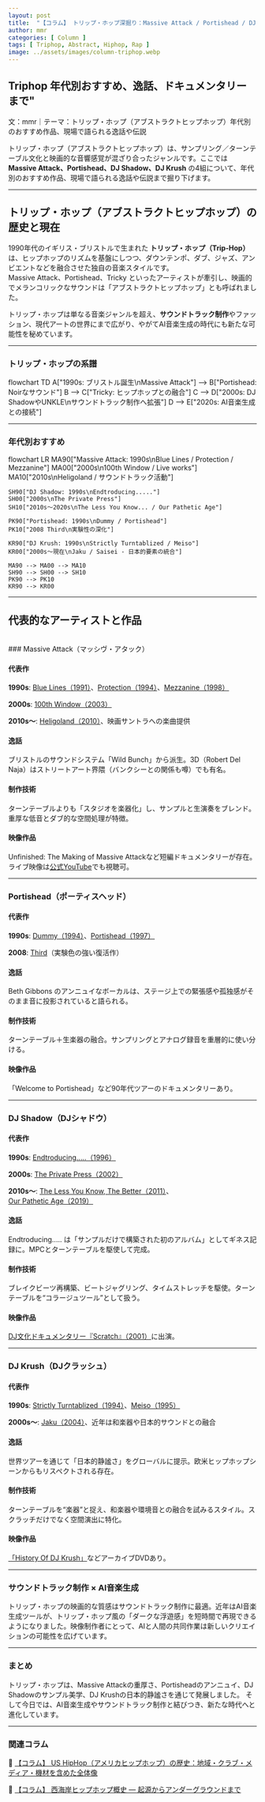 ```yaml
---
layout: post
title:  "【コラム】 トリップ・ホップ深掘り：Massive Attack / Portishead / DJ Shadow / DJ Krush"
author: mmr
categories: [ Column ]
tags: [ Triphop, Abstract, Hiphop, Rap ]
image: ../assets/images/column-triphop.webp
---
```


## Triphop 年代別おすすめ、逸話、ドキュメンタリーまで"

文：mmr｜テーマ：トリップ・ホップ（アブストラクトヒップホップ）年代別のおすすめ作品、現場で語られる逸話や伝説

トリップ・ホップ（アブストラクトヒップホップ）は、サンプリング／ターンテーブル文化と映画的な音響感覚が混ざり合ったジャンルです。ここでは **Massive Attack、Portishead、DJ Shadow、DJ Krush** の4組について、年代別のおすすめ作品、現場で語られる逸話や伝説まで掘り下げます。

---


<style type="text/css">

table, td, th {
border: 2px #111 solid;
width: auto;
padding: 10px; 
}
th {
background-color: #111;
color: #fff;
}
</style>


## トリップ・ホップ（アブストラクトヒップホップ）の歴史と現在

1990年代のイギリス・ブリストルで生まれた **トリップ・ホップ（Trip-Hop）** は、ヒップホップのリズムを基盤にしつつ、ダウンテンポ、ダブ、ジャズ、アンビエントなどを融合させた独自の音楽スタイルです。  
Massive Attack、Portishead、Tricky といったアーティストが牽引し、映画的でメランコリックなサウンドは「アブストラクトヒップホップ」とも呼ばれました。  

トリップ・ホップは単なる音楽ジャンルを超え、**サウンドトラック制作**やファッション、現代アートの世界にまで広がり、やがてAI音楽生成の時代にも新たな可能性を秘めています。  

---

### トリップ・ホップの系譜

<div class="mermaid">
flowchart TD
    A["1990s: ブリストル誕生\nMassive Attack"] --> B["Portishead: Noirなサウンド"]
    B --> C["Tricky: ヒップホップとの融合"]
    C --> D["2000s: DJ ShadowやUNKLE\nサウンドトラック制作へ拡張"]
    D --> E["2020s: AI音楽生成との接続"]
</div>

---

### 年代別おすすめ

<div class="mermaid">
flowchart LR
    MA90["Massive Attack: 1990s\nBlue Lines / Protection / Mezzanine"]
    MA00["2000s\n100th Window / Live works"]
    MA10["2010s\nHeligoland / サウンドトラック活動"]

    SH90["DJ Shadow: 1990s\nEndtroducing....."]
    SH00["2000s\nThe Private Press"]
    SH10["2010s〜2020s\nThe Less You Know... / Our Pathetic Age"]

    PK90["Portishead: 1990s\nDummy / Portishead"]
    PK10["2008 Third\n実験性の深化"]

    KR90["DJ Krush: 1990s\nStrictly Turntablized / Meiso"]
    KR00["2000s〜現在\nJaku / Saisei - 日本的要素の統合"]

    MA90 --> MA00 --> MA10
    SH90 --> SH00 --> SH10
    PK90 --> PK10
    KR90 --> KR00
</div>

---



## 代表的なアーティストと作品
<br>
### Massive Attack（マッシヴ・アタック）

#### 代表作

**1990s**: [Blue Lines（1991）](https://amzn.to/4gxB8eR)、[Protection（1994）](https://amzn.to/4pyVUPi)、[Mezzanine（1998）](https://amzn.to/48o9H55)

**2000s**: [100th Window（2003）](https://amzn.to/46fHFrh)

**2010s〜**: [Heligoland（2010）](https://amzn.to/4gw79Ux)、映画サントラへの楽曲提供

#### 逸話

ブリストルのサウンドシステム「Wild Bunch」から派生。3D（Robert Del Naja）はストリートアート界隈（バンクシーとの関係も噂）でも有名。

#### 制作技術

ターンテーブルよりも「スタジオを楽器化」し、サンプルと生演奏をブレンド。重厚な低音とダブ的な空間処理が特徴。

#### 映像作品

Unfinished: The Making of Massive Attackなど短編ドキュメンタリーが存在。ライブ映像は[公式YouTube](https://www.youtube.com/user/massiveattack)でも視聴可。

---

### Portishead（ポーティスヘッド）

#### 代表作

**1990s**: [Dummy（1994）](https://amzn.to/3KxIx1J)、[Portishead（1997）](https://amzn.to/3Vsl5FC)

**2008**: [Third](https://amzn.to/3VZXagN)（実験色の強い復活作）

#### 逸話
Beth Gibbons のアンニュイなボーカルは、ステージ上での緊張感や孤独感がそのまま音に投影されていると語られる。

#### 制作技術
ターンテーブル＋生楽器の融合。サンプリングとアナログ録音を重層的に使い分ける。

#### 映像作品
「Welcome to Portishead」など90年代ツアーのドキュメンタリーあり。


---

### DJ Shadow（DJシャドウ）

#### 代表作

**1990s**: [Endtroducing.....（1996）](https://amzn.to/4nKOaIw)

**2000s**: [The Private Press（2002）](https://amzn.to/4gEWFTa)

**2010s〜**: [The Less You Know, The Better（2011）](https://amzn.to/4nggcM5)、[Our Pathetic Age（2019）](https://amzn.to/3KchrgC)

#### 逸話
Endtroducing..... は「サンプルだけで構築された初のアルバム」としてギネス記録に。MPCとターンテーブルを駆使して完成。

#### 制作技術
ブレイクビーツ再構築、ビートジャグリング、タイムストレッチを駆使。ターンテーブルを“コラージュツール”として扱う。

#### 映像作品
[DJ文化ドキュメンタリー『Scratch』（2001）](https://amzn.to/4pzrtso)に出演。

---

### DJ Krush（DJクラッシュ）

#### 代表作

**1990s**: [Strictly Turntablized（1994）](https://amzn.to/46uh8oZ)、[Meiso（1995）](https://amzn.to/4ndVUCN)

**2000s〜**: [Jaku（2004）](https://amzn.to/4gv4hHs)、近年は和楽器や日本的サウンドとの融合

#### 逸話
世界ツアーを通じて「日本的静謐さ」をグローバルに提示。欧米ヒップホップシーンからもリスペクトされる存在。

#### 制作技術
ターンテーブルを“楽器”と捉え、和楽器や環境音との融合を試みるスタイル。スクラッチだけでなく空間演出に特化。

#### 映像作品
[「History Of DJ Krush」](https://amzn.to/3KdMvwE)などアーカイブDVDあり。

---

### サウンドトラック制作 × AI音楽生成

トリップ・ホップの映画的な質感はサウンドトラック制作に最適。近年はAI音楽生成ツールが、トリップ・ホップ風の「ダークな浮遊感」を短時間で再現できるようになりました。映像制作者にとって、AIと人間の共同作業は新しいクリエイションの可能性を広げています。

---

### まとめ

トリップ・ホップは、Massive Attackの重厚さ、Portisheadのアンニュイ、DJ Shadowのサンプル美学、DJ Krushの日本的静謐さを通じて発展しました。
そして今日では、AI音楽生成やサウンドトラック制作と結びつき、新たな時代へと進化しています。

---

### 関連コラム


🔗 [【コラム】 US HipHop（アメリカヒップホップ）の歴史：地域・クラブ・メディア・機材を含めた全体像](https://monumental-movement.jp/Column-Hiphop-History)

🔗 [【コラム】 西海岸ヒップホップ概史 — 起源からアンダーグラウンドまで](https://monumental-movement.jp/Column-Westcoast-Hiphop-History)
